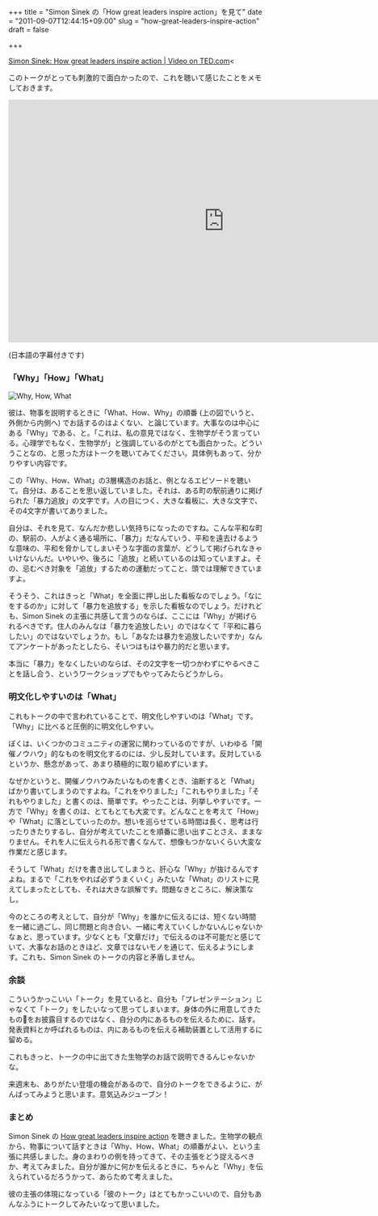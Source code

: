 +++
title = "Simon Sinek の「How great leaders inspire action」を見て"
date = "2011-09-07T12:44:15+09:00"
slug = "how-great-leaders-inspire-action"
draft = false

+++

<a href="http://www.ted.com/talks/simon_sinek_how_great_leaders_inspire_action.html" title="Simon Sinek: How great leaders inspire action | Video on TED.com">Simon Sinek: How great leaders inspire action | Video on TED.com</a><

このトークがとっても刺激的で面白かったので、これを聴いて感じたことをメモしておきます。

<iframe src="https://embed.ted.com/talks/lang/ja/simon_sinek_how_great_leaders_inspire_action" width="854" height="480" frameborder="0" scrolling="no" webkitAllowFullScreen mozallowfullscreen allowFullScreen></iframe>

(日本語の字幕付きです)

<h3>「Why」「How」「What」</h3>

<img src="http://s3-ap-northeast-1.amazonaws.com/assets29/golden-circle.png" alt="Why, How, What" />

彼は、物事を説明するときに「What、How、Why」の順番 (上の図でいうと、外側から内側へ) でお話するのはよくない、と論じています。大事なのは中心にある「Why」である、と。「これは、私の意見ではなく、生物学がそう言っている。心理学でもなく、生物学が」と強調しているのがとても面白かった。どういうことなの、と思った方はトークを聴いてみてください。具体例もあって、分かりやすい内容です。

この「Why、How、What」の3層構造のお話と、例となるエピソードを聴いて。自分は、あることを思い返していました。それは、ある町の駅前通りに掲げられた「暴力追放」の文字です。人の目につく、大きな看板に、大きな文字で、その4文字が書いてありました。

自分は、それを見て、なんだか悲しい気持ちになったのですね。こんな平和な町の、駅前の、人がよく通る場所に、「暴力」だなんていう、平和を遠去けるような意味の、平和を脅かしてしまいそうな字面の言葉が、どうして掲げられなきゃいけないんだ。いやいや、後ろに「追放」と続いているのは知っていますよ。その、忌むべき対象を「追放」するための運動だってこと、頭では理解できていますよ。

そうそう、これはきっと「What」を全面に押し出した看板なのでしょう。「なにをするのか」に対して「暴力を追放する」を示した看板なのでしょう。だけれども、Simon Sinek の主張に共感して言うのならば、ここには「Why」が掲げられるべきです。住人のみんなは「暴力を追放したい」のではなくて「平和に暮らしたい」のではないでしょうか。もし「あなたは暴力を追放したいですか」なんてアンケートがあったとしたら、そいつはもはや暴力的だと思います。

本当に「暴力」をなくしたいのならば、その2文字を一切つかわずにやるべきことを話し合う、というワークショップでもやってみたらどうかしら。

<h3>明文化しやすいのは「What」</h3>

これもトークの中で言われていることで、明文化しやすいのは「What」です。「Why」に比べると圧倒的に明文化しやすい。

ぼくは、いくつかのコミュニティの運営に関わっているのですが、いわゆる「開催ノウハウ」的なものを明文化するのには、少し反対しています。反対しているというか、懸念があって、あまり積極的に取り組めずにいます。

なぜかというと、開催ノウハウみたいなものを書くとき、油断すると「What」ばかり書いてしまうのですよね。「これをやりました」「これもやりました」「それもやりました」と書くのは、簡単です。やったことは、列挙しやすいです。一方で「Why」を書くのは、とてもとても大変です。どんなことを考えて「How」や「What」に落としていったのか。想いを巡らせている時間は長く、思考は行ったりきたりするし、自分が考えていたことを順番に思い出すことさえ、ままなりません。それを人に伝えられる形で書くなんて、想像もつかないくらい大変な作業だと感じます。

そうして「What」だけを書き出してしまうと、肝心な「Why」が抜けるんですよね。まるで「これをやれば必ずうまくいく」みたいな「What」のリストに見えてしまったとしても、それは大きな誤解です。問題なきところに、解決策なし。

今のところの考えとして、自分が「Why」を誰かに伝えるには、短くない時間を一緒に過ごし、同じ問題と向き合い、一緒に考えていくしかないんじゃないかなぁと、思っています。少なくとも「文章だけ」で伝えるのは不可能だと感じていて、大事なお話のときほど、文章ではないモノを通じて、伝えるようにします。これも、Simon Sinek のトークの内容と矛盾しません。

<h3>余談</h3>

こういうかっこいい「トーク」を見ていると、自分も「プレゼンテーション」じゃなくて「トーク」をしたいなって思ってしまいます。身体の外に用意してきたものをお披露目するのではなく、自分の内にあるものを伝えるために、話す。発表資料とか呼ばれるものは、内にあるものを伝える補助装置として活用するに留める。

これもきっと、トークの中に出てきた生物学のお話で説明できるんじゃないかな。

来週末も、ありがたい登壇の機会があるので、自分のトークをできるように、がんばってみようと思います。意気込みジューブン！

<h3>まとめ</h3>

Simon Sinek の <a href="http://www.ted.com/talks/simon_sinek_how_great_leaders_inspire_action.html" title="Simon Sinek: How great leaders inspire action | Video on TED.com">How great leaders inspire action</a> を聴きました。生物学の観点から、物事について話すときは「Why、How、What」の順番がよい、という主張に共感しました。身のまわりの例を持ってきて、その主張をどう捉えるべきか、考えてみました。自分が誰かに何かを伝えるときに、ちゃんと「Why」を伝えられているだろうかって、あらためて考えました。

彼の主張の体現になっている「彼のトーク」はとてもかっこいいので、自分もあんなふうにトークしてみたいなって思いました。
